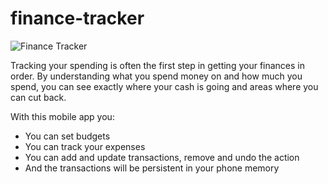 # finance-tracker

![Finance Tracker](https://i.ibb.co/Qc6h6fP/smartmockups-l9og6ns1.jpg)

Tracking your spending is often the first step in getting your finances in order. By understanding what you spend money on and how much you spend, you can see exactly where your cash is going and areas where you can cut back.

With this mobile app you:

- You can set budgets
- You can track your expenses
- You can add and update transactions, remove and undo the action 
- And the transactions will be persistent in your phone memory
